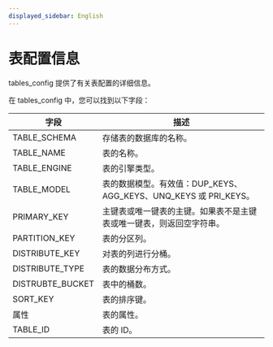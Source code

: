 ```yaml
---
displayed_sidebar: English
---
```


# 表配置信息

tables_config 提供了有关表配置的详细信息。

在 tables_config 中，您可以找到以下字段：

|字段|描述|
|---|---|
|TABLE_SCHEMA|存储表的数据库的名称。|
|TABLE_NAME|表的名称。|
|TABLE_ENGINE|表的引擎类型。|
|TABLE_MODEL|表的数据模型。有效值：DUP_KEYS、AGG_KEYS、UNQ_KEYS 或 PRI_KEYS。|
|PRIMARY_KEY|主键表或唯一键表的主键。如果表不是主键表或唯一键表，则返回空字符串。|
|PARTITION_KEY|表的分区列。|
|DISTRIBUTE_KEY|对表的列进行分桶。|
|DISTRIBUTE_TYPE|表的数据分布方式。|
|DISTRUBTE_BUCKET|表中的桶数。|
|SORT_KEY|表的排序键。|
|属性|表的属性。|
|TABLE_ID|表的 ID。|
